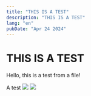 ```yaml
---
title: "THIS IS A TEST"
description: "THIS IS A TEST"
lang: "en"
pubDate: "Apr 24 2024"
---
```


# THIS IS A TEST

Hello, this is a test from a file!

A test
![](./portfolio/public/bouger/AMI_image_id_copy.png)
![](./portfolio/public/bouger/AMI_image_id_copy_2.png)
```
